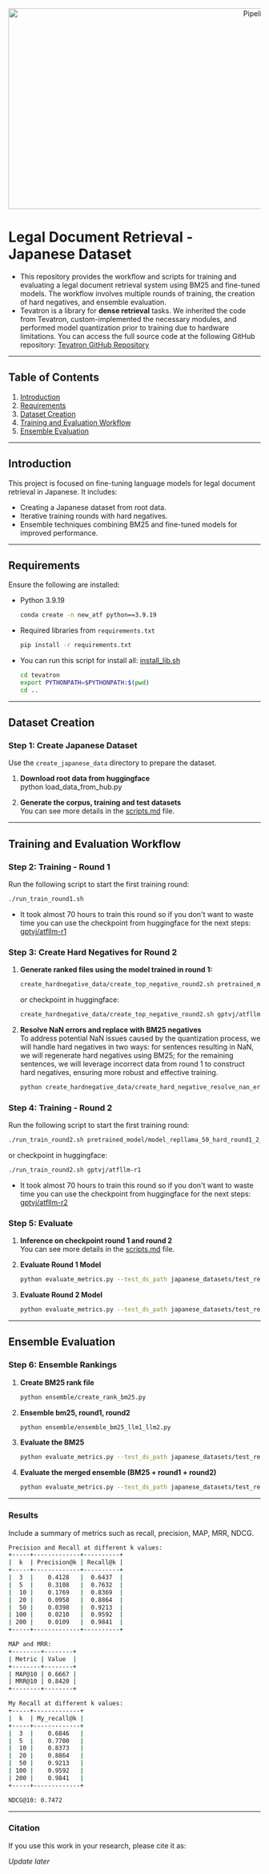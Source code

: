 <div align="center">
   <img src="./Images/pipeline.jpg" alt="Pipeline Image" width="1020" height="400">
</div>

# Legal Document Retrieval - Japanese Dataset

- This repository provides the workflow and scripts for training and evaluating a legal document retrieval system using BM25 and fine-tuned models. The workflow involves multiple rounds of training, the creation of hard negatives, and ensemble evaluation.
- Tevatron is a library for **dense retrieval** tasks. We inherited the code from Tevatron, custom-implemented the necessary modules, and performed model quantization prior to training due to hardware limitations. You can access the full source code at the following GitHub repository:
[Tevatron GitHub Repository](https://github.com/texttron/tevatron)

---

## Table of Contents

1. [Introduction](#introduction)
2. [Requirements](#requirements)
3. [Dataset Creation](#dataset-creation)
4. [Training and Evaluation Workflow](#training-and-evaluation-workflow)
5. [Ensemble Evaluation](#ensemble-evaluation)

---

## Introduction

This project is focused on fine-tuning language models for legal document retrieval in Japanese. It includes:
- Creating a Japanese dataset from root data.
- Iterative training rounds with hard negatives.
- Ensemble techniques combining BM25 and fine-tuned models for improved performance.

---

## Requirements

Ensure the following are installed:
- Python 3.9.19
   ```bash
   conda create -n new_atf python==3.9.19
   ```
- Required libraries from `requirements.txt`
   ```bash
   pip install -r requirements.txt
   ```
- You can run this script for install all: 
[install_lib.sh](./install_lib.sh)
   ```bash
   cd tevatron
   export PYTHONPATH=$PYTHONPATH:$(pwd)
   cd ..
   ```
---

## Dataset Creation

### Step 1: Create Japanese Dataset
Use the `create_japanese_data` directory to prepare the dataset.

1. **Download root data from huggingface**  
python load_data_from_hub.py

2. **Generate the corpus, training and test datasets**  
You can see more details in the [scripts.md](./create_japanese_data/scripts.md) file.

---

## Training and Evaluation Workflow

### Step 2: Training - Round 1
Run the following script to start the first training round:
   ```bash
   ./run_train_round1.sh
   ```

- It took almost 70 hours to train this round so if you don't want to waste time you can use the checkpoint from huggingface for the next steps: [gptvj/atfllm-r1](https://huggingface.co/gptvj/atfllm-r1)

### Step 3: Create Hard Negatives for Round 2

1. **Generate ranked files using the model trained in round 1:**  
   ```bash
   create_hardnegative_data/create_top_negative_round2.sh pretrained_model/model_repllama_50_hard_round1_2_batch/checkpoint-2800
   ```
   or checkpoint in huggingface:
   ```bash
   create_hardnegative_data/create_top_negative_round2.sh gptvj/atfllm-r1
   ```

2. **Resolve NaN errors and replace with BM25 negatives**  
To address potential NaN issues caused by the quantization process, we will handle hard negatives in two ways: for sentences resulting in NaN, we will regenerate hard negatives using BM25; for the remaining sentences, we will leverage incorrect data from round 1 to construct hard negatives, ensuring more robust and effective training.
   ```bash
   python create_hardnegative_data/create_hard_negative_resolve_nan_error.py
   ```

### Step 4: Training - Round 2
Run the following script to start the first training round:
   ```bash
   ./run_train_round2.sh pretrained_model/model_repllama_50_hard_round1_2_batch/checkpoint-2800
   ```
   or checkpoint in huggingface:
   ```bash
   ./run_train_round2.sh gptvj/atfllm-r1
   ```

- It took almost 70 hours to train this round so if you don't want to waste time you can use the checkpoint from huggingface for the next steps: [gptvj/atfllm-r2](https://huggingface.co/gptvj/atfllm-r2)

### Step 5: Evaluate

1. **Inference on checkpoint round 1 and round 2**  
You can see more details in the [scripts.md](./inference/scripts.md) file.

2. **Evaluate Round 1 Model**  
   ```bash
   python evaluate_metrics.py --test_ds_path japanese_datasets/test_retrieval_ja --rank_txt_path temp/jp_round1_2800/rank_japanese.txt
   ```
3. **Evaluate Round 2 Model**  
   ```bash
   python evaluate_metrics.py --test_ds_path japanese_datasets/test_retrieval_ja --rank_txt_path temp/jp_full_cp_ckpt_round2_400/rank_japanese.txt
   ```

---
## Ensemble Evaluation

### Step 6: Ensemble Rankings

1. **Create BM25 rank file**  
   ```bash
   python ensemble/create_rank_bm25.py
   ```

2. **Ensemble bm25, round1, round2**  
   ```bash
   python ensemble/ensemble_bm25_llm1_llm2.py
   ```

3. **Evaluate the BM25**  
   ```bash
   python evaluate_metrics.py --test_ds_path japanese_datasets/test_retrieval_ja --rank_txt_path temp/sorted_bm25_rank.txt
   ```

4. **Evaluate the merged ensemble (BM25 + round1 + round2)**  
   ```bash
   python evaluate_metrics.py --test_ds_path japanese_datasets/test_retrieval_ja --rank_txt_path temp/rank_ensemble/merge_rank.txt
   ```

---

### Results
Include a summary of metrics such as recall, precision, MAP, MRR, NDCG.

```bash
Precision and Recall at different k values:
+-----+-------------+----------+
|  k  | Precision@k | Recall@k |
+-----+-------------+----------+
|  3  |    0.4128   |  0.6437  |
|  5  |    0.3108   |  0.7632  |
|  10 |    0.1769   |  0.8369  |
|  20 |    0.0958   |  0.8864  |
|  50 |    0.0398   |  0.9213  |
| 100 |    0.0210   |  0.9592  |
| 200 |    0.0109   |  0.9841  |
+-----+-------------+----------+

MAP and MRR:
+--------+--------+
| Metric | Value  |
+--------+--------+
| MAP@10 | 0.6667 |
| MRR@10 | 0.8420 |
+--------+--------+

My Recall at different k values:
+-----+-------------+
|  k  | My_recall@k |
+-----+-------------+
|  3  |    0.6846   |
|  5  |    0.7700   |
|  10 |    0.8373   |
|  20 |    0.8864   |
|  50 |    0.9213   |
| 100 |    0.9592   |
| 200 |    0.9841   |
+-----+-------------+

NDCG@10: 0.7472
```

---

### Citation
If you use this work in your research, please cite it as:

*Update later*
